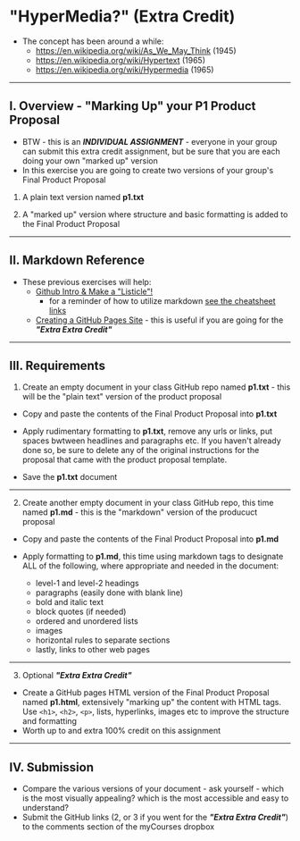 # "HyperMedia?" (Extra Credit)

- The concept has been around a while:
  - https://en.wikipedia.org/wiki/As_We_May_Think (1945)
  - https://en.wikipedia.org/wiki/Hypertext (1965)
  - https://en.wikipedia.org/wiki/Hypermedia (1965)

---

## I. Overview - "Marking Up" your P1 Product Proposal 
- BTW - this is an ***INDIVIDUAL ASSIGNMENT*** - everyone in your group can submit this extra credit assignment, but be sure that you are each doing your own "marked up" version
- In this exercise you are going to create two versions of your group's Final Product Proposal

1) A plain text version named **p1.txt**

2) A "marked up" version where structure and basic formatting is added to the Final Product Proposal

---

## II. Markdown Reference
- These previous exercises will help:
  - [Github Intro & Make a "Listicle"!](github-intro.md)
    - for a reminder of how to utilize markdown [see the cheatsheet links](github-intro.md#5---try-editing-readmemd-first)
  - [Creating a GitHub Pages Site](github-pages-site.md) - this is useful if you are going for the ***"Extra Extra Credit"***

---

## III. Requirements

1) Create an empty document in your class GitHub repo named **p1.txt** - this will be the "plain text" version of the product proposal

- Copy and paste the contents of the Final Product Proposal into **p1.txt**
  
- Apply rudimentary formatting to **p1.txt**, remove any urls or links, put spaces bwtween headlines and paragraphs etc. If you haven't already done so, be sure to delete any of the original instructions for the proposal that came with the product proposal template.

- Save the **p1.txt** document

---

2) Create another empty document in your class GitHub repo, this time named **p1.md** - this is the "markdown" version of the producuct proposal

- Copy and paste the contents of the Final Product Proposal into **p1.md**
  
- Apply formatting to **p1.md**, this time using markdown tags to designate ALL of the following, where appropriate and needed in the document:
  - level-1 and level-2 headings
  - paragraphs (easily done with blank line)
  - bold and italic text
  - block quotes (if needed)
  - ordered and unordered lists
  - images
  - horizontal rules to separate sections
  - lastly, links to other web pages

---

3) Optional ***"Extra Extra Credit"***

- Create a GitHub pages HTML version of the Final Product Proposal named **p1.html**, extensively "marking up" the content with HTML tags. Use `<h1>`, `<h2>`, `<p>`, lists, hyperlinks, images etc to improve the structure and formatting
- Worth up to and extra 100% credit on this assignment

---

## IV. Submission
- Compare the various versions of your document - ask yourself -  which is the most visually appealing? which is the most accessible and easy to understand?
- Submit the GitHub links (2, or 3 if you went for the ***"Extra Extra Credit"***) to the comments section of the myCourses dropbox
